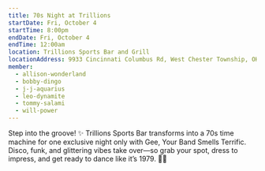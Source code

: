 ```yaml
---
title: 70s Night at Trillions
startDate: Fri, October 4
startTime: 8:00pm
endDate: Fri, October 4
endTime: 12:00am
location: Trillions Sports Bar and Grill
locationAddress: 9933 Cincinnati Columbus Rd, West Chester Township, OH 45241
member:
  - allison-wonderland
  - bobby-dingo
  - j-j-aquarius
  - leo-dynamite
  - tommy-salami
  - will-power
---
```

Step into the groove! ✨ Trillions Sports Bar transforms into a 70s time machine for one exclusive night only with Gee, Your Band Smells Terrific. Disco, funk, and glittering vibes take over—so grab your spot, dress to impress, and get ready to dance like it’s 1979. 🕺🔥
